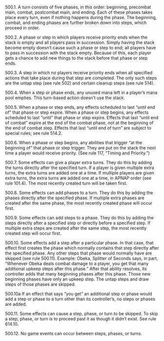 500.1. A turn consists of five phases, in this order: beginning, precombat main, combat, postcombat main, and ending. Each of these phases takes place every turn, even if nothing happens during the phase. The beginning, combat, and ending phases are further broken down into steps, which proceed in order.

500.2. A phase or step in which players receive priority ends when the stack is empty and all players pass in succession. Simply having the stack become empty doesn’t cause such a phase or step to end; all players have to pass in succession with the stack empty. Because of this, each player gets a chance to add new things to the stack before that phase or step ends.

500.3. A step in which no players receive priority ends when all specified actions that take place during that step are completed. The only such steps are the untap step (see rule 502) and certain cleanup steps (see rule 514).

500.4. When a step or phase ends, any unused mana left in a player’s mana pool empties. This turn-based action doesn’t use the stack.

500.5. When a phase or step ends, any effects scheduled to last “until end of” that phase or step expire. When a phase or step begins, any effects scheduled to last “until” that phase or step expire. Effects that last “until end of combat” expire at the end of the combat phase, not at the beginning of the end of combat step. Effects that last “until end of turn” are subject to special rules; see rule 514.2.

500.6. When a phase or step begins, any abilities that trigger “at the beginning of” that phase or step trigger. They are put on the stack the next time a player would receive priority. (See rule 117, “Timing and Priority.”)

500.7. Some effects can give a player extra turns. They do this by adding the turns directly after the specified turn. If a player is given multiple extra turns, the extra turns are added one at a time. If multiple players are given extra turns, the extra turns are added one at a time, in APNAP order (see rule 101.4). The most recently created turn will be taken first.

500.8. Some effects can add phases to a turn. They do this by adding the phases directly after the specified phase. If multiple extra phases are created after the same phase, the most recently created phase will occur first.

500.9. Some effects can add steps to a phase. They do this by adding the steps directly after a specified step or directly before a specified step. If multiple extra steps are created after the same step, the most recently created step will occur first.

500.10. Some effects add a step after a particular phase. In that case, that effect first creates the phase which normally contains that step directly after the specified phase. Any other steps that phase would normally have are skipped (see rule 500.11).
Example: Obeka, Splitter of Seconds says, in part, “Whenever Obeka deals combat damage to a player, you get that many additional upkeep steps after this phase.” After that ability resolves, its controller adds that many beginning phases after this phase. Those new beginning phases have only an upkeep step. The untap steps and draw steps of those phases are skipped.

500.10a If an effect that says “you get” an additional step or phase would add a step or phase to a turn other than its controller’s, no steps or phases are added.

500.11. Some effects can cause a step, phase, or turn to be skipped. To skip a step, phase, or turn is to proceed past it as though it didn’t exist. See rule 614.10.

500.12. No game events can occur between steps, phases, or turns.
